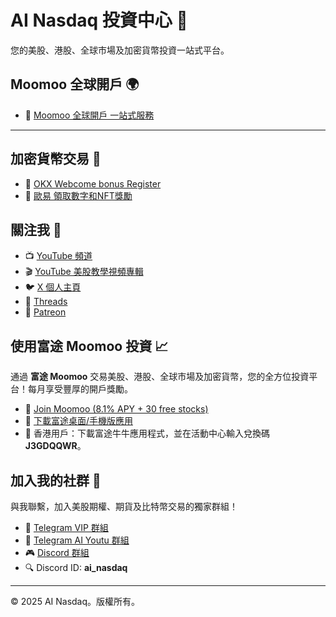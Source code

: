 # AI Nasdaq 投資中心 🏦

您的美股、港股、全球市場及加密貨幣投資一站式平台。
## Moomoo 全球開戶 🌍

- 🎉 [Moomoo 全球開戶 一站式服務](https://j.moomoo.com/00yLZM)
---

## 加密貨幣交易 💸

- 🌟 [OKX Webcome bonus Register](https://ouyizh.net/join?shortCode=Q7tTR4&channelId=96111722)
- 🎁 [歐易 領取數字和NFT獎勵](https://ouyizh.net/join?shortCode=Q7tTR4&channelId=96111722)

## 關注我 📱

- 📺 [YouTube 頻道](https://youtube.com/@ai_nasdaq)
- 🎬 [YouTube 美股教學視頻專輯](https://www.youtube.com/watch?v=joI6c7cCx_k&list=PL-YrR5UR53BykxWEIURLDvIEERT0upI4-)
- 🐦 [X 個人主頁](https://x.com/hktrade2022)
- 🧵 [Threads](https://threads.net/@ai_nasdaq)
- 💸 [Patreon](https://patreon.com/hktrade2022)

## 使用富途 Moomoo 投資 📈

通過 **富途 Moomoo** 交易美股、港股、全球市場及加密貨幣，您的全方位投資平台！每月享受豐厚的開戶獎勵。

- 🚀 [Join Moomoo (8.1% APY + 30 free stocks)](https://j.moomoo.com/00yLZM)
- 📲 [下載富途桌面/手機版應用](https://www.futunn.com/en)
- 🔑 香港用戶：下載富途牛牛應用程式，並在活動中心輸入兌換碼 **J3GDQQWR**。

## 加入我的社群 🤝

與我聯繫，加入美股期權、期貨及比特幣交易的獨家群組！

- 💬 [Telegram VIP 群組](https://t.me/hktrade2024)
- 📢 [Telegram AI Youtu 群組](https://t.me/ai_youtu)
- 🎮 [Discord 群組](https://discord.gg/eRmz5GjCHy)
- 🔍 Discord ID: **ai_nasdaq**

---

© 2025 AI Nasdaq。版權所有。
